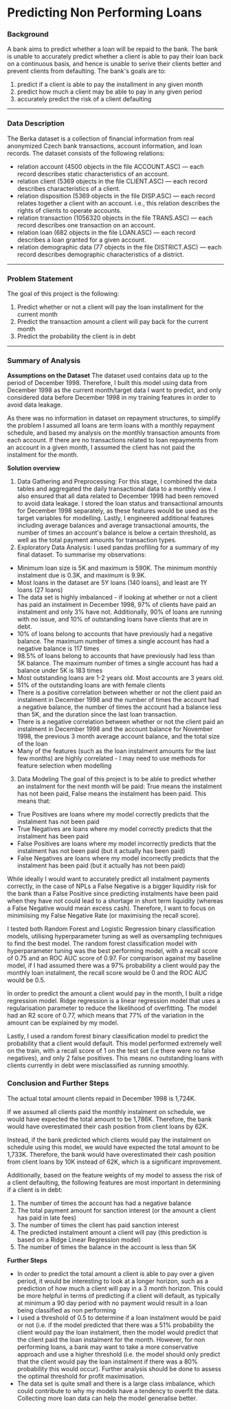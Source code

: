 # Predicting Non Performing Loans

### Background

A bank aims to predict whether a loan will be repaid to the bank. The bank is unable to accurately predict whether a client is able to pay their loan back on a continuous basis, and hence is unable to serive their clients better and prevent clients from defaulting. The bank's goals are to:

1. predict if a client is able to pay the installment in any given month
2. predict how much a client may be able to pay in any given period
3. accurately predict the risk of a client defaulting

---

### Data Description

The Berka dataset is a collection of financial information from real anonymized Czech bank transactions, account information, and loan records. The dataset consists of the following relations:
* relation account (4500 objects in the file ACCOUNT.ASC) — each record describes static characteristics of an account.
* relation client (5369 objects in the file CLIENT.ASC) — each record describes characteristics of a client.
* relation disposition (5369 objects in the file DISP.ASC) — each record relates together a client with an account. i.e., this relation describes the rights of clients to operate accounts.
* relation transaction (1056320 objects in the file TRANS.ASC) — each record describes one transaction on an account.
* relation loan (682 objects in the file LOAN.ASC) — each record describes a loan granted for a given account.
* relation demographic data (77 objects in the file DISTRICT.ASC) — each record describes demographic characteristics of a district.

---

### Problem Statement

The goal of this project is the following:

1. Predict whether or not a client will pay the loan installment for the current month
2. Predict the transaction amount a client will pay back for the current month
3. Predict the probability the client is in debt

---

### Summary of Analysis

**Assumptions on the Dataset**
The dataset used contains data up to the period of December 1998. Therefore, I built this model using data from December 1998 as the current month/target data I want to predict, and only considered data before December 1998 in my training features in order to avoid data leakage.

As there was no information in dataset on repayment structures, to simplify the problem I assumed all loans are term loans with a monthly repayment schedule, and based my analysis on the monthly transaction amounts from each account. If there are no transactions related to loan repayments from an account in a given month, I assumed the client has not paid the instalment for the month.

**Solution overview**

1. Data Gathering and Preprocessing:
For this stage, I combined the data tables and aggregated the daily transactional data to a monthly view.
I also ensured that all data related to December 1998 had been removed to avoid data leakage. I stored the loan status and transactional amounts for December 1998 separately, as these features would be used as the target variables for modelling.
Lastly, I engineered additional features including average balances and average transactional amounts, the number of times an account's balance is below a certain threshold, as well as the total payment amounts for transaction types.
2. Exploratory Data Analysis:
I used pandas profiling for a summary of my final dataset. 
To summarise my observations:
* Minimum loan size is 5K and maximum is 590K. The minimum monthly instalment due is 0.3K, and maximum is 9.9K.
* Most loans in the dataset are 5Y loans (140 loans), and least are 1Y loans (27 loans)
* The data set is highly imbalanced - if looking at whether or not a client has paid an instalment in December 1998, 97% of clients have paid an instalment and only 3% have not. Additionally, 90% of loans are running with no issue, and 10% of outstanding loans have clients that are in debt.
* 10% of loans belong to accounts that have previously had a negative balance. The maximum number of times a single account has had a negative balance is 117 times
* 98.5% of loans belong to accounts that have previously had less than 5K balance. The maximum number of times a single account has had a balance under 5K is 183 times
* Most outstanding loans are 1-2 years old. Most accounts are 3 years old.
* 51% of the outstanding loans are with female clients
* There is a positive correlation between whether or not the client paid an instalment in December 1998 and the number of times the account had a negative balance, the number of times the account had a balance less than 5K, and the duration since the last loan transaction.
* There is a negative correlation between whether or not the client paid an instalment in December 1998 and the account balance for November 1998, the previous 3 month average account balance, and the total size of the loan
* Many of the features (such as the loan instalment amounts for the last few months) are highly correlated - I may need to use methods for feature selection when modelling

3. Data Modeling
The goal of this project is to be able to predict whether an instalment for the next month will be paid: True means the instalment has not been paid, False means the instalment has been paid.
This means that:
* True Positives are loans where my model correctly predicts that the instalment has not been paid
* True Negatives are loans where my model correctly predicts that the instalment has been paid
* False Positives are loans where my model incorrectly predicts that the instalment has not been paid (but it actually has been paid)
* False Negatives are loans where my model incorrectly predicts that the instalment has been paid (but it actually has not been paid)

While ideally I would want to accurately predict all instalment payments correctly, in the case of NPLs a False Negative is a bigger liquidity risk for the bank than a False Positive since predicting instalments have been paid when they have not could lead to a shortage in short term liquidity (whereas a False Negative would mean excess cash). Therefore, I want to focus on minimiising my False Negative Rate (or maximising the recall score).

I tested both Random Forest and Logistic Regression binary classification models, utilising hyperparameter tuning as well as oversampling techniques to find the best model. The random forest classification model with hyperparameter tuning was the best performing model, with a recall score of 0.75 and an ROC AUC score of 0.97. For comparison against my baseline model, if I had assumed there was a 97% probability a client would pay the monthly loan instalment, the recall score would be 0 and the ROC AUC would be 0.5.

In order to predict the amount a client would pay in the month, I built a ridge regression model. Ridge regression is a linear regression model that uses a regularisation parameter to reduce the likelihood of overfitting. The model had an R2 score of 0.77, which means that 77% of the variation in the amount can be explained by my model.

Lastly, I used a random forest binary classification model to predict the probability that a client would default. This model performed extremely well on the train, with a recall score of 1 on the test set (i.e there were no false negatives), and only 2 false positives. This means no outstanding loans with clients currently in debt were misclassified as running smoothly.

### Conclusion and Further Steps

The actual total amount clients repaid in December 1998 is 1,724K.

If we assumed all clients paid the monthly instalment on schedule, we would have expected the total amount to be 1,786K. Therefore, the bank would have overestimated their cash position from client loans by 62K.

Instead, if the bank predicted which clients would pay the instalment on schedule using this model, we would have expected the total amount to be 1,733K. Therefore, the bank would have overestimated their cash position from client loans by 10K instead of 62K, which is a significant improvement.

Additionally, based on the feature weights of my model to assess the risk of a client defaulting, the following features are most important in determining if a client is in debt:
1. The number of times the account has had a negative balance
2. The total payment amount for sanction interest (or the amount a client has paid in late fees)
3. The number of times the client has paid sanction interest
4. The predicted instalment amount a client will pay (this prediction is based on a Ridge Linear Regression model)
5. The number of times the balance in the account is less than 5K


**Further Steps**
* In order to predict the total amount a client is able to pay over a given period, it would be interesting to look at a longer horizon, such as a prediction of how much a client will pay in a 3 month horizon. This could be more helpful in terms of predicting if a client will default, as typically at minimum a 90 day period with no payment would result in a loan being classified as non performing
* I used a threshold of 0.5 to determine if a loan instalment would be paid or not (i.e. if the model predicted that there was a 51% probability the client would pay the loan instalment, then the model would predict that the client paid the loan instalment for the month. However, for non performing loans, a bank may want to take a more conservative approach and use a higher threshold (i.e. the model should only predict that the client would pay the loan instalment if there was a 80% probability this would occur). Further analysis should be done to assess the optimal threshold for profit maximisation.
* The data set is quite small and there is a large class imbalance, which could contribute to why my models have a tendency to overfit the data. Collecting more loan data can help the model generalise better.
